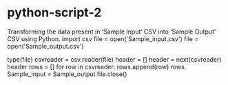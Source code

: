 # python-script-2
Transforming the data present in ‘Sample Input’ CSV into ‘Sample Output’ CSV using Python.
import csv
file = open('Sample_input.csv')
file = open('Sample_output.csv')

type(file)
csvreader = csv.reader(file)
header = []
header = next(csvreader)
header
rows = []
for row in csvreader:
        rows.append(row)
rows
Sample_input = Sample_output
file.close()
